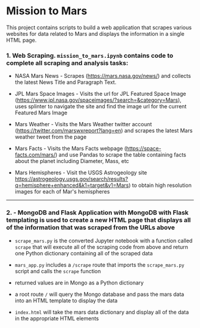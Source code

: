 # Mission to Mars

This project contains scripts to build a web application that scrapes various websites for data related to Mars and displays the information in a single HTML page. 

### 1. Web Scraping. `mission_to_mars.ipynb` contains code to complete all scraping and analysis tasks:
- NASA Mars News - Scrapes (https://mars.nasa.gov/news/) and collects the latest News Title and Paragraph Text. 

- JPL Mars Space Images - Visits the url for JPL Featured Space Image (https://www.jpl.nasa.gov/spaceimages/?search=&category=Mars), uses splinter to navigate the site and find the image url for the current Featured Mars Image 

- Mars Weather - Visits the Mars Weather twitter account (https://twitter.com/marswxreport?lang=en) and scrapes the latest Mars weather tweet from the page 

- Mars Facts - Visits the Mars Facts webpage (https://space-facts.com/mars/) and use Pandas to scrape the table containing facts about the planet including Diameter, Mass, etc

- Mars Hemispheres - Visit the USGS Astrogeology site https://astrogeology.usgs.gov/search/results?q=hemisphere+enhanced&k1=target&v1=Mars) to obtain high resolution images for each of Mar's hemispheres

- - -

### 2. - MongoDB and Flask Application with MongoDB with Flask templating is used to create a new HTML page that displays all of the information that was scraped from the URLs above

- `scrape_mars.py` is the converted Jupyter notebook with a function called `scrape` that will execute all of the scraping code from above and return one Python dictionary containing all of the scraped data

- `mars_app.py` includes a `/scrape` route that imports the `scrape_mars.py` script and calls the `scrape` function

- returned values are in Mongo as a Python dictionary

- a root route `/` will query the Mongo database and pass the mars data into an HTML template to display the data

- `index.html` will take the mars data dictionary and display all of the data in the appropriate HTML elements


